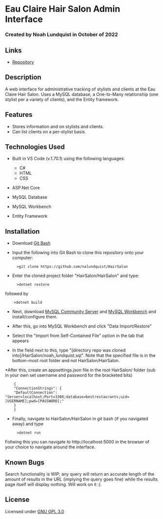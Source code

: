 # Eau Claire Hair Salon Admin Interface

### Created by Noah Lundquist in October of 2022

## Links

* [Repository](https://github.com/nalundquist/HairSalon)

## Description

A web interface for administrative tracking of stylists and clients at the Eau Claire Hair Salon.  Uses a MySQL database, a One-to-Many relationship (one stylist per a variety of clients), and the Entity framework.  

## Features

* Stores information and on stylists and clients.
* Can list clients on a per-stylist basis.


## Technologies Used

* Built in VS Code (v.1.70.1) using the following languages:
	* C#
	* HTML
	* CSS

* ASP.Net Core
* MySQL Database
* MySQL Workbench
* Entity Framework

## Installation

* Download [Git Bash](https://git-scm.com/downloads)
* Input the following into Git Bash to clone this repository onto your computer:

		>git clone https://github.com/nalundquist/HairSalon



* Enter the cloned project folder "HairSalon/HairSalon" and type:

		>dotnet restore

followed by

		>dotnet build

* Next, download [MySQL Community Server](https://dev.mysql.com/downloads/mysql/) and [MySQL Workbench](https://dev.mysql.com/downloads/workbench/) and install/configure them.

* After this, go into MySQL Workbench and click "Data Import/Restore"

* Select the "Import from Self-Contained File" option in the tab that appears

* In the field next to this, type "[directory repo was cloned into]/HairSalon/noah_lundquist.sql".  Note that the specified file is in the bottom-most root folder and not HairSalon/HairSalon.

*After this, create an appsettings.json file in the root HairSalon/ folder (sub in your own set username and password for the bracketed bits)

		{
  		"ConnectionStrings": {
      	"DefaultConnection": "Server=localhost;Port=3306;database=bestrestaurants;uid=[USERNAME];pwd=[PASSWORD];"
  		}
		}

* Finally, navigate to HairSalon/HairSalon in git bash (if you navigated away) and type  

		>dotnet run

Follwing this you can navigate to http://localhost:5000 in the browser of your choice to navigate around the interface.  

## Known Bugs

Search functionality is WIP; any query will return an accurate length of the amount of results in the URL (implying the query goes fine) while the results page itself will display nothing.  Will work on it :).

## License

Licensed under [GNU GPL 3.0](https://www.gnu.org/licenses/gpl-3.0.en.html)